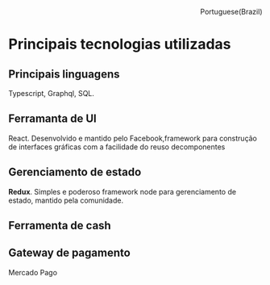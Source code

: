 <p align="right">Portuguese(Brazil)</p>

# Principais tecnologias utilizadas

## Principais linguagens 

Typescript, Graphql, SQL.

## Ferramanta de UI

React. Desenvolvido e mantido pelo Facebook,framework para construção de interfaces gráficas com a facilidade do reuso decomponentes

## Gerenciamento de estado

<b>Redux</b>. Simples e poderoso framework node para gerenciamento de estado, mantido pela comunidade.

## Ferramenta de cash

## Gateway de pagamento 

Mercado Pago
